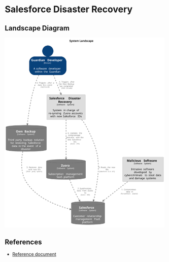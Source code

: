 # Salesforce Disaster Recovery

## Landscape Diagram

![landscape diagram](./docs/landscape.svg 'Landscape Diagram')

## References

- [Reference document](https://docs.google.com/document/d/1_KxFtfKU3-3-PSzaAYG90uONa05AVgoBmyBDyu5SC5c)
